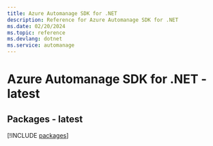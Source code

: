 ```yaml
---
title: Azure Automanage SDK for .NET
description: Reference for Azure Automanage SDK for .NET
ms.date: 02/20/2024
ms.topic: reference
ms.devlang: dotnet
ms.service: automanage
---
```

# Azure Automanage SDK for .NET - latest
## Packages - latest
[!INCLUDE [packages](automanage-index.md)]